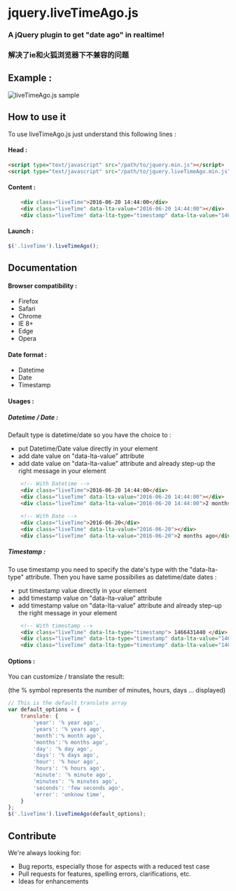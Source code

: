 # jquery.liveTimeAgo.js

### A jQuery plugin to get "date ago" in realtime!

###	解决了ie和火狐浏览器下不兼容的问题

## Example : 

![liveTimeAgo.js sample](liveTimeAgo_sample.gif)

## How to use it

To use liveTimeAgo.js just understand this following lines :

#### Head :

```html
<script type="text/javascript" src="/path/to/jquery.min.js"></script>
<script type="text/javascript" src="/path/to/jquery.liveTimeAgo.min.js"></script>
```

#### Content :

```html
    <div class="liveTime">2016-06-20 14:44:00</div>
    <div class="liveTime" data-lta-value="2016-06-20 14:44:00"></div>
    <div class="liveTime" data-lta-type="timestamp" data-lta-value="1466431440"></div>
```

#### Launch :

```javascript
$('.liveTime').liveTimeAgo();
```




## Documentation

#### Browser compatibility :
* Firefox 
* Safari
* Chrome
* IE 8+
* Edge
* Opera
 
#### Date format :
* Datetime 
* Date
* Timestamp
 
#### Usages :

##### Datetime / Date : 

Default type is datetime/date so you have the choice to :

* put Datetime/Date value directly in your element
* add date value on "data-lta-value" attribute
* add date value on "data-lta-value" attribute and already step-up the right message in your element

```html
	<!-- With Datetime -->
    <div class="liveTime">2016-06-20 14:44:00</div>
    <div class="liveTime" data-lta-value="2016-06-20 14:44:00"></div>
    <div class="liveTime" data-lta-value="2016-06-20 14:44:00">2 months ago</div>
    
    <!-- With Date -->
    <div class="liveTime">2016-06-20</div>
    <div class="liveTime" data-lta-value="2016-06-20"></div>
    <div class="liveTime" data-lta-value="2016-06-20">2 months ago</div>
```

##### Timestamp : 

To use timestamp you need to specify the date's type with the "data-lta-type" attribute. Then you have same possibilies as datetime/date dates :

* put timestamp value directly in your element
* add timestamp value on "data-lta-value" attribute
* add timestamp value on "data-lta-value" attribute and already step-up the right message in your element

```html
	<!-- With timestamp -->
    <div class="liveTime" data-lta-type="timestamp"> 1466431440 </div>
    <div class="liveTime" data-lta-type="timestamp" data-lta-value="1466431440"></div>
    <div class="liveTime" data-lta-type="timestamp" data-lta-value="1466431440">2 months ago</div>
```


#### Options :

You can customize / translate the result:

(the % symbol represents the number of minutes, hours, days ... displayed)

```javascript
// This is the default translate array
var default_options = {
    translate: {
        'year': '% year ago',
        'years': '% years ago',
        'month':'% month ago',
        'months':'% months ago',
        'day': '% day ago',
        'days': '% days ago',
        'hour': '% hour ago',
        'hours': '% hours ago',
        'minute': '% minute ago',
        'minutes': '% minutes ago',
        'seconds': 'few seconds ago',
        'error': 'unknow time',
    }
};
$('.liveTime').liveTimeAgo(default_options);
```


## Contribute

We're always looking for:

* Bug reports, especially those for aspects with a reduced test case
* Pull requests for features, spelling errors, clarifications, etc.
* Ideas for enhancements


